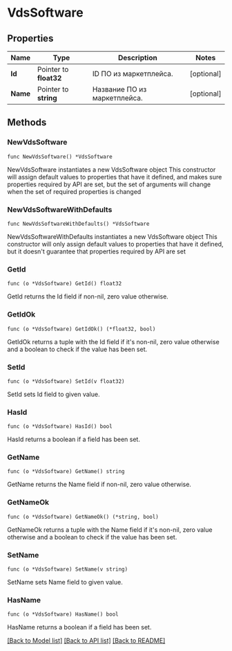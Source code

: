 # VdsSoftware

## Properties

Name | Type | Description | Notes
------------ | ------------- | ------------- | -------------
**Id** | Pointer to **float32** | ID ПО из маркетплейса. | [optional] 
**Name** | Pointer to **string** | Название ПО из маркетплейса. | [optional] 

## Methods

### NewVdsSoftware

`func NewVdsSoftware() *VdsSoftware`

NewVdsSoftware instantiates a new VdsSoftware object
This constructor will assign default values to properties that have it defined,
and makes sure properties required by API are set, but the set of arguments
will change when the set of required properties is changed

### NewVdsSoftwareWithDefaults

`func NewVdsSoftwareWithDefaults() *VdsSoftware`

NewVdsSoftwareWithDefaults instantiates a new VdsSoftware object
This constructor will only assign default values to properties that have it defined,
but it doesn't guarantee that properties required by API are set

### GetId

`func (o *VdsSoftware) GetId() float32`

GetId returns the Id field if non-nil, zero value otherwise.

### GetIdOk

`func (o *VdsSoftware) GetIdOk() (*float32, bool)`

GetIdOk returns a tuple with the Id field if it's non-nil, zero value otherwise
and a boolean to check if the value has been set.

### SetId

`func (o *VdsSoftware) SetId(v float32)`

SetId sets Id field to given value.

### HasId

`func (o *VdsSoftware) HasId() bool`

HasId returns a boolean if a field has been set.

### GetName

`func (o *VdsSoftware) GetName() string`

GetName returns the Name field if non-nil, zero value otherwise.

### GetNameOk

`func (o *VdsSoftware) GetNameOk() (*string, bool)`

GetNameOk returns a tuple with the Name field if it's non-nil, zero value otherwise
and a boolean to check if the value has been set.

### SetName

`func (o *VdsSoftware) SetName(v string)`

SetName sets Name field to given value.

### HasName

`func (o *VdsSoftware) HasName() bool`

HasName returns a boolean if a field has been set.


[[Back to Model list]](../README.md#documentation-for-models) [[Back to API list]](../README.md#documentation-for-api-endpoints) [[Back to README]](../README.md)


